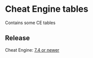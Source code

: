 # Cheat Engine tables
Contains some CE tables

## Release
Cheat Engine: [7.4 or newer](https://github.com/cheat-engine/cheat-engine/releases)  
